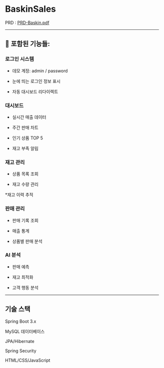# BaskinSales 

PRD : 
[PRD-Baskin.pdf](https://github.com/user-attachments/files/21482594/PRD-Baskin.pdf)

---

## 🎯 포함된 기능들:

### 로그인 시스템
* 데모 계정: admin / password

* 눈에 띄는 로그인 정보 표시

* 자동 대시보드 리다이렉트

### 대시보드
* 실시간 매출 데이터

* 주간 판매 차트

* 인기 상품 TOP 5

* 재고 부족 알림

### 재고 관리
* 상품 목록 조회

* 재고 수량 관리

*재고 이력 추적

### 판매 관리
* 판매 기록 조회

* 매출 통계

* 상품별 판매 분석

### AI 분석
* 판매 예측

* 재고 최적화

* 고객 행동 분석

---

## 기술 스택
Spring Boot 3.x

MySQL 데이터베이스

JPA/Hibernate

Spring Security

HTML/CSS/JavaScript
